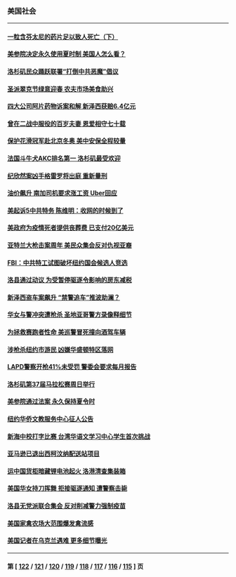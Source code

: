 ### 美国社会
---
#### [一粒含芬太尼的药片足以致人死亡（下）](../../pages/ncid1078160/n13654948.md) 
#### [美参院决定永久使用夏时制 美国人怎么看？](../../pages/ncid1078160/n13654405.md) 
#### [洛杉矶民众踊跃联署“打倒中共恶魔”倡议](../../pages/ncid1078160/n13654115.md) 
#### [圣派翠克节绿意迎春 农夫市场美食助兴](../../pages/ncid1078160/n13654068.md) 
#### [四大公司阿片药物诉案和解 新泽西获赔6.4亿元](../../pages/ncid1078160/n13653790.md) 
#### [曾在二战中服役的百岁夫妻 恩爱相守七十载](../../pages/ncid1078160/n13652951.md) 
#### [保护花滑冠军赴北京冬奥 美中安保全程较量](../../pages/ncid1078160/n13653428.md) 
#### [法国斗牛犬AKC排名第一 洛杉矶最受欢迎](../../pages/ncid1078160/n13651942.md) 
#### [纪欣然案凶手格雷罗将出庭 重新量刑](../../pages/ncid1078160/n13651924.md) 
#### [油价飙升 南加司机要求涨工资 Uber回应](../../pages/ncid1078160/n13651841.md) 
#### [美起诉5中共特务 陈维明：收网的时候到了](../../pages/ncid1078160/n13651803.md) 
#### [美政府为疫情死者提供丧葬费 已支付20亿美元](../../pages/ncid1078160/n13651647.md) 
#### [亚特兰大枪击案周年 美民众集会反对仇视亚裔](../../pages/ncid1078160/n13651621.md) 
#### [FBI：中共特工试图破坏纽约国会候选人竞选](../../pages/ncid1078160/n13651427.md) 
#### [洛县通过动议 为受暂停驱逐令影响的房东减税](../../pages/ncid1078160/n13651259.md) 
#### [新泽西盗车案飙升 “禁警追车”推波助澜？](../../pages/ncid1078160/n13651254.md) 
#### [华女与警冲突遭枪杀 圣地亚哥警方录像释细节](../../pages/ncid1078160/n13649529.md) 
#### [为拯救赛跑者性命 美巡警冒死撞向酒驾车辆](../../pages/ncid1078160/n13650245.md) 
#### [涉枪杀纽约市游民 凶嫌华盛顿特区落网](../../pages/ncid1078160/n13649242.md) 
#### [LAPD警察开枪41%未受罚 警委会要求每月报告](../../pages/ncid1078160/n13649005.md) 
#### [洛杉矶第37届马拉松赛周日举行](../../pages/ncid1078160/n13648889.md) 
#### [美参院通过法案 永久保持夏令时](../../pages/ncid1078160/n13648564.md) 
#### [纽约华侨文教服务中心征人公告](../../pages/ncid1078160/n13648521.md) 
#### [新海中校打字比赛 台湾华语文学习中心学生首次挑战](../../pages/ncid1078160/n13648115.md) 
#### [亚马逊已退出西柯汶纳配送站项目](../../pages/ncid1078160/n13646751.md) 
#### [运中国货柜暗藏锂电池起火 洛港清查集装箱](../../pages/ncid1078160/n13646599.md) 
#### [美国华女持刀挥舞 拒接驱逐通知 遭警察击毙](../../pages/ncid1078160/n13646561.md) 
#### [洛县无党派联合集会 反对削减警力强制疫苗](../../pages/ncid1078160/n13646552.md) 
#### [美国家禽农场大范围爆发禽流感](../../pages/ncid1078160/n13646246.md) 
#### [美国记者在乌克兰遇难 更多细节曝光](../../pages/ncid1078160/n13645652.md) 

---
#### 第 [ [122](./122.md) / [121](./121.md) / [120](./120.md) / [119](./119.md) / [118](./118.md) / [117](./117.md) / [116](./116.md) / [115](./115.md) ] 页
